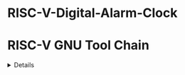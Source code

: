 # RISC-V-Digital-Alarm-Clock

# RISC-V GNU Tool Chain
<details>
  
This is the RISC-V C and C++ cross-compiler. It supports two build modes: a generic ELF/Newlib toolchain and a more sophisticated Linux-ELF/glibc toolchain.

</details>
